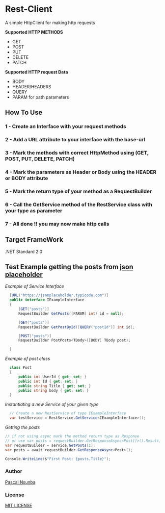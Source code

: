 # Rest-Client

A simple HttpClient for making http requests

**Supported HTTP METHODS**

- GET
- POST
- PUT
- DELETE
- PATCH

**Supported HTTP request Data**

- BODY
- HEADER/HEADERS
- QUERY
- PARAM for path parameters

## How To Use

### 1 - Create an Interface with your request methods

### 2 - Add a URL attribute to your interface with the base-url

### 3 - Mark the methods with correct HttpMethod using (GET, POST, PUT, DELETE, PATCH)

### 4 - Mark the parameters as Header or Body using the HEADER or BODY attribute

### 5 - Mark the return type of your method as a RequestBuilder

### 6 - Call the GetService method of the RestService class with your type as parameter

### 7 - All done !! you may now make http calls

## Target FrameWork

.NET Standard 2.0

## Test Example getting the posts from [json placeholder](https://jsonplaceholder.typicode.com/posts)

_Example of Service Interface_

```C#
  [URL("https://jsonplaceholder.typicode.com")]
  public interface IExampleInterface
  {
      [GET("posts")]
      RequestBuilder GetPosts([PARAM] int? id = null);

      [GET("posts")]
      RequestBuilder GetPostById([QUERY("postId")] int id);

      [POST("posts")]
      RequestBuilder PostPosts<TBody>([BODY] TBody post);

  }
```

_Example of post class_

```C#
  class Post
  {
      public int UserId { get; set; }
      public int Id { get; set; }
      public string Title { get; set; }
      public string body { get; set; }
  }

```

_Instantiating a new Service of your given type_

```C#
  // Create a new RestService of type IExampleInterface
  var testService = RestService.GetService<IExampleInterface>();
```

_Getting the posts_

```C#
// if not using async mark the method return type as Response
// or use var posts = requestBuilder.GetResponseAsync<Post[]>().Result;
var requestBuilder = service.GetPosts(1);
var posts = await requestBuilder.GetResponseAsync<Post>();

Console.WriteLine($"First Post: {posts.Title}");

```

### Author

[Pascal Nsunba](https://github.com/PascalBenstrong/)

### License

[MIT LICENSE](https://github.com/PascalBenstrong/Rest-Client/blob/master/LICENSE)
